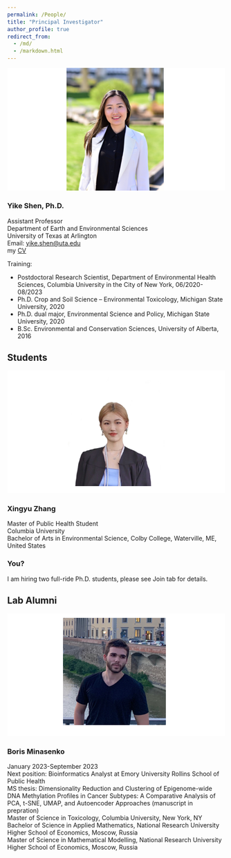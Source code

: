 ```yaml
---
permalink: /People/
title: "Principal Investigator"
author_profile: true
redirect_from: 
  - /md/
  - /markdown.html
---
```


![](webpeopleme.png)

### Yike Shen, Ph.D.
Assistant Professor \
Department of Earth and Environmental Sciences \
University of Texas at Arlington \
Email: yike.shen@uta.edu \
my [CV](https://github.com/YikeShen/Shen-Yike_CV/blob/master/CV_Shen%2CYike_102423.pdf) 

Training: 
* Postdoctoral Research Scientist, Department of Environmental Health Sciences, Columbia University in the City of New York, 06/2020-08/2023
* Ph.D. Crop and Soil Science – Environmental Toxicology, Michigan State University, 2020
* Ph.D. dual major, Environmental Science and Policy, Michigan State University, 2020
* B.Sc. Environmental and Conservation Sciences, University of Alberta, 2016

## Students

![](XingyuZhangPic.png)
### Xingyu Zhang
Master of Public Health Student \
Columbia University \
Bachelor of Arts in Environmental Science, Colby College, Waterville, ME, United States


### You?
I am hiring two full-ride Ph.D. students, please see Join tab for details. 

## Lab Alumni
![](BorisMinasenkoPic.png)
### Boris Minasenko
January 2023-September 2023\
Next position: Bioinformatics Analyst at Emory University Rollins School of Public Health\
MS thesis: Dimensionality Reduction and Clustering of Epigenome-wide DNA Methylation Profiles in Cancer Subtypes: A Comparative Analysis of PCA, t-SNE, UMAP, and Autoencoder Approaches (manuscript in prepration)\
Master of Science in Toxicology, Columbia University, New York, NY\
Bachelor of Science in Applied Mathematics, National Research University Higher School of Economics, Moscow, Russia \
Master of Science in Mathematical Modelling, National Research University Higher School of Economics, Moscow, Russia




